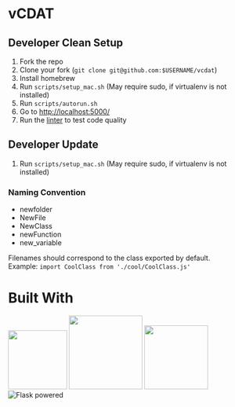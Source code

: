 # vCDAT

## Developer Clean Setup

1. Fork the repo
2. Clone your fork (`git clone git@github.com:$USERNAME/vcdat`)
3. Install homebrew
4. Run `scripts/setup_mac.sh` (May require sudo, if virtualenv is not installed)
5. Run `scripts/autorun.sh`
6. Go to [http://localhost:5000/](#)
7. Run the [linter](https://github.com/UV-CDAT/vcdat/test/ESLint/README.md) to test code quality

## Developer Update
1. Run `scripts/setup_mac.sh` (May require sudo, if virtualenv is not installed)

### Naming Convention
* newfolder
* NewFile
* NewClass
* newFunction
* new_variable  

Filenames should correspond to the class exported by default.  
Example: `import CoolClass from './cool/CoolClass.js'`

# Built With

<img src=http://js.devexpress.com/Content/Images/features/html5-css-javascript-logos.png height="120px">
<img src=https://cdn.worldvectorlogo.com/logos/react.svg height="150px">
<img src=https://raw.githubusercontent.com/reactjs/redux/master/logo/logo.png height="130px">
<img src="http://flask.pocoo.org/static/badges/flask-powered.png" border="0" alt="Flask powered" title="Flask powered">

